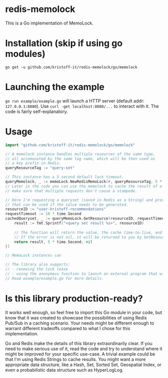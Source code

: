 # redis-memolock
This is a Go implementation of MemoLock. 

# Installation (skip if using go modules)
`go get -u github.com/kristoff-it/redis-memolock/go/memolock`

# Launching the example
`go run example/example.go` will launch a HTTP server (default addr: `127.0.0.1:8080`).
Use `curl -get localhost:8080/...` to interact with it. The code is fairly self-explanatory.

# Usage
```go
import "github.com/kristoff-it/redis-memolock/go/memolock"

// A memolock instance handles multiple resources of the same type,
// all accomunated by the same tag name, which will be then used as
// a key prefix in Redis.
queryResourceTag := "query-set"

// This instance has a 5 second default lock timeout.
queryMemolock, _ := memoLock.NewRedisMemoLock(r, queryResourceTag, 5 * time.Second)
// Later in the code you can use the memolock to cache the result of a function and
// make sure that multiple requests don't cause a stampede.

// Here I'm requesting a queryset (saved in Redis as a String) and providing a function
// that can be used if the value needs to be generated.
resourceID := "user-kristoff-recommendations"
requestTimeout := 10 * time.Second
cachedQueryset, _ := queryMemoLock.GetResource(resourceID, requestTimeout, func () (string, time.Duration, error) {
    result := fmt.Sprintf("<query set result %s>", resourceID)
    
    // The function will return the value, the cache time-to-live, and an error.
    // If the error is not nil, it will be returned to you by GetResource()
    return result, 5 * time.Second, nil
})

// MemoLock instances can

// The library also supports: 
// - renewing the lock lease
// - using the anonymous function to launch an external program that will notify completion through Redis
// Read example/example.go for more details.
```


# Is this library production-ready?
It works well enough, so feel free to import this Go module in your code, 
but know that it was created to showcase the possibilities of using Redis Pub/Sub
in a caching scenario. Your needs might be different enough to warrant different
tradeoffs compared to what I chose for this implementation.

Go and Redis make the details of this library extraordinarily clear.
If you need to make serious use of it, read the code and try to understand where
it might be improved for your specific use-case. A trivial example could be that
I'm using Redis Strings to cache results. You might want a more appropriate data
structure, like a Hash, Set, Sorted Set, Geospatial Index, or even a probabilistic
data structure such as HyperLogLog.